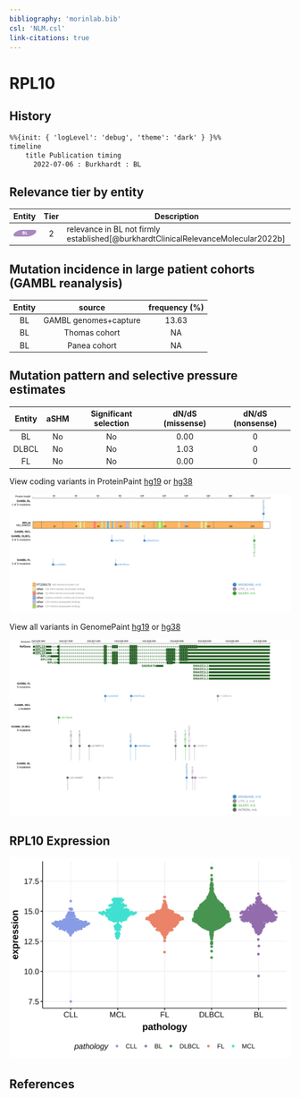 ```yaml
---
bibliography: 'morinlab.bib'
csl: 'NLM.csl'
link-citations: true
---
```

# RPL10

## History
```mermaid
%%{init: { 'logLevel': 'debug', 'theme': 'dark' } }%%
timeline
    title Publication timing
      2022-07-06 : Burkhardt : BL
```

## Relevance tier by entity

|Entity|Tier|Description                           |
|:------:|:----:|--------------------------------------|
|![BL](images/icons/BL_tier2.png)    |2   |relevance in BL not firmly established[@burkhardtClinicalRelevanceMolecular2022b]|

## Mutation incidence in large patient cohorts (GAMBL reanalysis)

|Entity|source               |frequency (%)|
|:------:|:---------------------:|:-------------:|
|BL    |GAMBL genomes+capture|13.63        |
|BL    |Thomas cohort        |   NA        |
|BL    |Panea cohort         |   NA        |

## Mutation pattern and selective pressure estimates

|Entity|aSHM|Significant selection|dN/dS (missense)|dN/dS (nonsense)|
|:------:|:----:|:---------------------:|:----------------:|:----------------:|
|BL    |No  |No                   |0.00            |0               |
|DLBCL |No  |No                   |1.03            |0               |
|FL    |No  |No                   |0.00            |0               |




View coding variants in ProteinPaint [hg19](https://morinlab.github.io/LLMPP/GAMBL/RPL10_protein.html)  or [hg38](https://morinlab.github.io/LLMPP/GAMBL/RPL10_protein_hg38.html)

![](images/proteinpaint/RPL10_NM_006013.svg)

View all variants in GenomePaint [hg19](https://morinlab.github.io/LLMPP/GAMBL/RPL10.html)  or [hg38](https://morinlab.github.io/LLMPP/GAMBL/RPL10_hg38.html)

![](images/proteinpaint/RPL10.svg)

## RPL10 Expression
![](images/gene_expression/RPL10_by_pathology.svg)
<!-- ORIGIN: burkhardtClinicalRelevanceMolecular2022b -->
<!-- BL: burkhardtClinicalRelevanceMolecular2022b -->

## References

